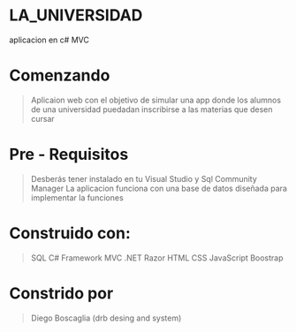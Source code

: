 # LA_UNIVERSIDAD
aplicacion en c# MVC
# Comenzando
> Aplicaion web  con el objetivo de simular una app donde los alumnos de una universidad
>puedadan inscribirse a las materias que desen cursar
# Pre - Requisitos
> Desberás tener instalado en tu Visual Studio y Sql  Community Manager
> La aplicacion funciona con una base de datos diseñada para implementar la funciones
# Construido con:
> SQL
> C#
> Framework MVC
>.NET
> Razor
> HTML
> CSS
> JavaScript
> Boostrap
# Constrido por
> Diego Boscaglia (drb desing and system)
